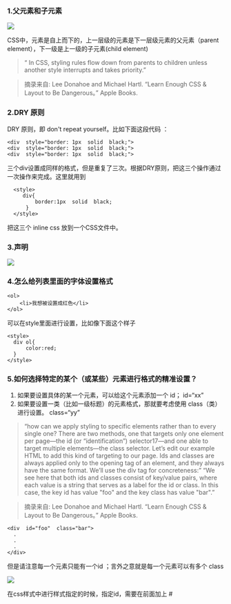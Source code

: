 ###  1.父元素和子元素

![](https://ipic101-1253790954.cos.ap-beijing.myqcloud.com/xiaoyi/2020-03-19-Snip20200319_49.png)



CSS中，元素是自上而下的，上一层级的元素是下一层级元素的父元素（parent element），下一级是上一级的子元素(child element)
>“ In CSS, styling rules flow down from parents to children unless another style interrupts and takes priority.”

>摘录来自: Lee Donahoe and Michael Hartl. “Learn Enough CSS & Layout to Be Dangerous。” Apple Books.

###  2.DRY 原则

DRY 原则，即 don't repeat yourself。比如下面这段代码 ：

    <div  style="border: 1px  solid  black;">
    <div  style="border: 1px  solid  black;">
    <div  style="border: 1px  solid  black;">

三个div设置成同样的格式，但是重复了三次。根据DRY原则，把这三个操作通过一次操作来完成。这里就用到

      <style>
         div{
             border:1px  solid  black;
          }
      </style>

把这三个  inline css  放到一个CSS文件中。

###  3.声明
![](https://ipic101-1253790954.cos.ap-beijing.myqcloud.com/xiaoyi/2020-03-19-Snip20200319_50.png)

###  4.怎么给列表里面的字体设置格式

    <ol>
        <li>我想被设置成红色</li>
    </ol>

可以在style里面进行设置，比如像下面这个样子

    <style>
      div ol{
          color:red;
      }
    </style>


###  5.如何选择特定的某个（或某些）元素进行格式的精准设置？

1. 如果要设置具体的某一个元素，可以给这个元素添加一个  id； id=“xx”
2. 如果要设置一类（比如一级标题）的元素格式，那就要考虑使用 class（类）进行设置。  class=“yy”

>“how can we apply styling to specific elements rather than to every single one?
There are two methods, one that targets only one element per page—the id (or “identification”) selector17—and one able to target multiple elements—the class selector. Let’s edit our example HTML to add this kind of targeting to our page.
Ids and classes are always applied only to the opening tag of an element, and they always have the same format. We’ll use the div tag for concreteness:”
“We see here that both ids and classes consist of key/value pairs, where each value is a string that serves as a label for the id or class. In this case, the key id has value "foo" and the key class has value "bar".”



>摘录来自: Lee Donahoe and Michael Hartl. “Learn Enough CSS & Layout to Be Dangerous。” Apple Books.

    <div  id="foo"  class="bar">
      .
      .
      .
    </div>

但是请注意每一个元素只能有一个id  ；言外之意就是每一个元素可以有多个 class

![](https://ipic101-1253790954.cos.ap-beijing.myqcloud.com/xiaoyi/2020-03-20-Snip20200320_51.png)

在css样式中进行样式指定的时候，指定id，需要在前面加上 #

